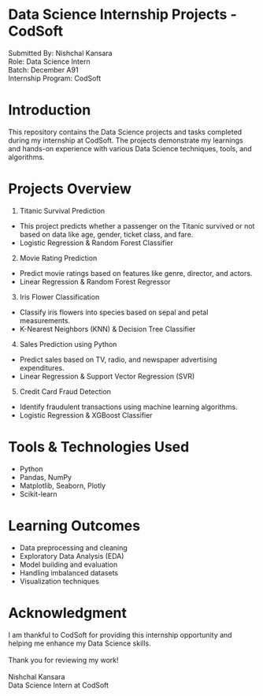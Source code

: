 # Data Science Internship Projects - CodSoft

Submitted By: Nishchal Kansara<br>
Role: Data Science Intern<br>
Batch: December A91<br>
Internship Program: CodSoft<br>

# Introduction

This repository contains the Data Science projects and tasks completed during my internship at CodSoft. The projects demonstrate my learnings and hands-on experience with various Data Science techniques, tools, and algorithms.

# Projects Overview
1. Titanic Survival Prediction
- This project predicts whether a passenger on the Titanic survived or not based on data like age, gender, ticket class, and fare.
- Logistic Regression & Random Forest Classifier

2. Movie Rating Prediction
- Predict movie ratings based on features like genre, director, and actors.
- Linear Regression & Random Forest Regressor

3. Iris Flower Classification
- Classify iris flowers into species based on sepal and petal measurements.
- K-Nearest Neighbors (KNN) & Decision Tree Classifier

4. Sales Prediction using Python
- Predict sales based on TV, radio, and newspaper advertising expenditures.
- Linear Regression & Support Vector Regression (SVR)

5. Credit Card Fraud Detection
- Identify fraudulent transactions using machine learning algorithms.
- Logistic Regression & XGBoost Classifier

# Tools & Technologies Used
- Python
- Pandas, NumPy
- Matplotlib, Seaborn, Plotly
- Scikit-learn

# Learning Outcomes
- Data preprocessing and cleaning
- Exploratory Data Analysis (EDA)
- Model building and evaluation
- Handling imbalanced datasets
- Visualization techniques

# Acknowledgment
I am thankful to CodSoft for providing this internship opportunity and helping me enhance my Data Science skills.<br><br>
Thank you for reviewing my work!<br><br>
Nishchal Kansara<br>
Data Science Intern at CodSoft
